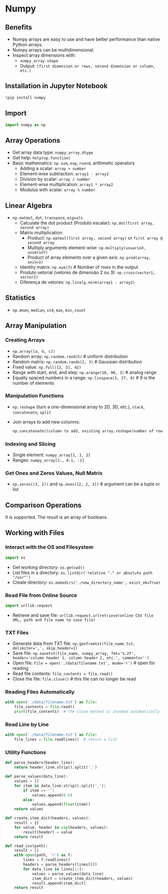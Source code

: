# Numpy

## Benefits

- Numpy arrays are easy to use and have better performance than native Python arrays.
- Numpy arrays can be multidimensional.
- Inspect array dimensions with:
    - `numpy_array.shape`
    - Output: `(first dimension or rows, second dimension or column, etc.)`

## Installation in Jupyter Notebook

```bash
!pip install numpy
```

## Import

```python
import numpy as np
```

## Array Operations

- Get array data type: `numpy_array.dtype`
- Get help: `help(np.function)`
- Basic mathematics: `np.sum`, `exp`, `round`, arithmetic operators
  - Adding a scalar: `array + number`
  - Element-wise subtraction: `array1 - array2`
  - Division by scalar: `array / number`
  - Element-wise multiplication: `array1 * array2`
  - Modulus with scalar: `array % number`

## Linear Algebra

- `np.matmul`, `dot`, `transpose`, `eigvals`
  - Calculate the dot product (Produto escalar): `np.dot(first array, second array)`
  - Matrix multiplication:
    - Product:  `np.matmul(first array, second array)` or `first array @ second array`
    - Multiply arguments element-wise: `np.multiply(usuarioX, usuarioY)`
    - Product of array elements over a given axis: `np.prod(array, axis=1)`
  - Identity matrix: `np.eye(3)`  # Number of rows in the output
  - Produto vetorial (vetores de dimensão 2 ou 3): `np.cross(vector1, vector2)`
  - Diferença de vetores: `np.linalg.norm(array1 - array2)`

## Statistics

- `np.mean`, `median`, `std`, `max`, `min`, `count`

## Array Manipulation

### Creating Arrays

- `np.array([a, b, c])`
- Random array: `np.random.rand(5)`  # uniform distribution
- Random matrix: `np.random.randn(2, 3)`  # Gaussian distribution
- Fixed value: `np.full([2, 3], 42)`
- Range with start, end, and step: `np.arange(10, 90, 3)`  # analog range
- Equally spaced numbers in a range: `np.linspace(3, 27, 9)`  # 9 is the number of elements

### Manipulation Functions

- `np.reshape` (turn a one-dimensional array to 2D, 3D, etc.), `stack`, `concatenate`, `split`
- Join arrays to add new columns:

  ```python
  np.concatenate((column to add, existing array.reshape(number of rows, number of columns to add)), axis=1)
  ```

### Indexing and Slicing

- Single element: `numpy_array[1, 1, 2]`
- Ranges: `numpy_array[1:, 0:1, :2]`

### Get Ones and Zeros Values, Null Matrix

- `np.zeros((3, 2))` and `np.ones([2, 2, 3])`  # argument can be a tuple or list

## Comparison Operations

It is supported. The result is an array of booleans.

## Working with Files

### Interact with the OS and Filesystem

```python
import os
```

- Get working directory: `os.getcwd()`
- List files in a directory: `os.listdir('relative "." or absolute path "/usr"')`
- Create directory: `os.makedirs('./new_directory_name', exist_ok=True)`

### Read File from Online Source

```python
import urllib.request
```

- Retrieve and save file: `urllib.request.urlretrieve(online CSV file URL, path and file name to save file)`

### TXT Files

- Generate data from TXT file: `np.genfromtxt(file_name.txt, delimiter=',', skip_header=1)`
- Save file: `np.savetxt(file_name, numpy_array, fmt='%.2f', header='column header 1, column header 2, etc.', comments='')`
- Open file: `file = open('./data/filename.txt', mode='r')`  # open for reading
- Read file contents: `file_contents = file.read()`
- Close the file: `file.close()`  # this file can no longer be read

### Reading Files Automatically

```python
with open('./data/filename.txt') as file:
    file_contents = file.read()
    print(file_contents)  # the close method is invoked automatically
```

### Read Line by Line

```python
with open('./data/filename.txt') as file:
    file_lines = file.readlines()  # return a list
```

### Utility Functions

```python
def parse_headers(header_line):
    return header_line.strip().split(',')

def parse_values(data_line):
    values = []
    for item in data_line.strip().split(','):
        if item == '':
            values.append(0.0)
        else:
            values.append(float(item))
    return values

def create_item_dict(headers, values):
    result = {}
    for value, header in zip(headers, values):
        result[header] = value
    return result

def read_csv(path):
    result = []
    with open(path, 'r') as f:
        lines = f.readlines()
        headers = parse_headers(lines[0])
        for data_line in lines[1:]:
            values = parse_values(data_line)
            item_dict = create_item_dict(headers, values)
            result.append(item_dict)
    return result
```